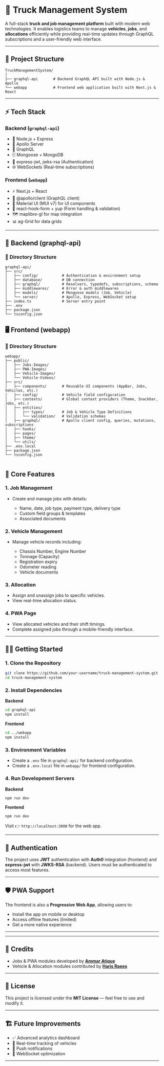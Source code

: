 # 🚚 Truck Management System
 
A full-stack **truck and job management platform** built with modern web technologies.
It enables logistics teams to manage **vehicles**, **jobs**, and **allocations** efficiently while providing real-time updates through GraphQL subscriptions and a user-friendly web interface.
 
---
 
## 📂 Project Structure
 
```
TruckManagementSystem/
│
├── graphql-api       # Backend GraphQL API built with Node.js & Apollo
└── webapp            # Frontend web application built with Next.js & React
```
 
---
 
## ⚡ Tech Stack
 
### **Backend** (`graphql-api`)
 
- 🚀 Node.js + Express
- 🧭 Apollo Server
- 🧬 GraphQL
- 🗄️ Mongoose + MongoDB
- 🔐 express-jwt, jwks-rsa (Authentication)
- 🌐 WebSockets (Real-time subscriptions)
 
### **Frontend** (`webapp`)
 
- ⚡ Next.js + React
- 🧭 @apollo/client (GraphQL client)
- 🧰 Material UI (MUI v7) for UI components
- 🧭 react-hook-form + yup (Form handling & validation)
- 🗺️ maplibre-gl for map integration
- 📊 ag-Grid for data grids
 
---
 
## 🧱 Backend (graphql-api)
 
### 📁 Directory Structure
 
```
graphql-api/
├── src/
│   ├── config/           # Authentication & environment setup
│   ├── database/         # DB connection
│   ├── graphql/          # Resolvers, typedefs, subscriptions, schema
│   ├── middlewares/      # Error & auth middlewares
│   ├── models/           # Mongoose models (Job, Vehicle)
│   └── server/           # Apollo, Express, WebSocket setup
├── index.ts              # Server entry point
├── .env
├── package.json
└── tsconfig.json
```
 
## 🖥️ Frontend (webapp)
 
### 📁 Directory Structure
 
```
webapp/
├── public/
│   ├── Jobs-Images/
│   ├── PWA-Images/
│   ├── Vehicle-Images/
│   └── Vehicle-Videos/
├── src/
│   ├── components/       # Reusable UI components (AppBar, Jobs, Vehicles, etc.)
│   ├── config/           # Vehicle field configuration
│   ├── contexts/         # Global context providers (Theme, Snackbar, Jobs, etc.)
│   ├── entities/
│   │   ├── types/        # Job & Vehicle Type Definitions
│   │   └── validation/   # Validation schemas
│   ├── graphql/          # Apollo client config, queries, mutations, subscriptions
│   ├── hooks/
│   ├── pages/
│   ├── theme/
│   └── utils/
├── .env.local
├── package.json
└── tsconfig.json
 
```
 
## 🚛 Core Features
 
### 1. **Job Management**
 
- Create and manage jobs with details:
 
  - Name, date, job type, payment type, delivery type
  - Custom field groups & templates
  - Associated documents
 
### 2. **Vehicle Management**
 
- Manage vehicle records including:
 
  - Chassis Number, Engine Number
  - Tonnage (Capacity)
  - Registration expiry
  - Odometer reading
  - Vehicle documents
 
### 3. **Allocation**
 
- Assign and unassign jobs to specific vehicles.
- View real-time allocation status.
 
### 4. **PWA Page**
 
- View allocated vehicles and their shift timings.
- Complete assigned jobs through a mobile-friendly interface.
 
---
 
## 🧑‍💻 Getting Started
 
### 1. **Clone the Repository**
 
```bash
git clone https://github.com/your-username/truck-management-system.git
cd truck-management-system
```
 
### 2. **Install Dependencies**
 
**Backend**
 
```bash
cd graphql-api
npm install
```
 
**Frontend**
 
```bash
cd ../webapp
npm install
```
 
### 3. **Environment Variables**
 
- Create a `.env` file in `graphql-api/` for backend configuration.
- Create a `.env.local` file in `webapp/` for frontend configuration.
 
### 4. **Run Development Servers**
 
**Backend**
 
```bash
npm run dev
```
 
**Frontend**
 
```bash
npm run dev
```
 
Visit 👉 `http://localhost:3000` for the web app.
 
---
 
## 🧭 Authentication
 
The project uses **JWT** authentication with **Auth0** integration (frontend) and **express-jwt** with **JWKS-RSA** (backend).
Users must be authenticated to access most features.
 
---
 
## 🛡️ PWA Support
 
The frontend is also a **Progressive Web App**, allowing users to:
 
- Install the app on mobile or desktop
- Access offline features (limited)
- Get a more native experience
 
---
 
---
 
## 🙌 Credits
 
- Jobs & PWA modules developed by **[Ammar Atique](https://github.com/MuhammadAmmarAtique)**
- Vehicle & Allocation modules contributed by **[Haris Raees](https://github.com/harrisrais)**
 
---
 
## 📜 License
 
This project is licensed under the **MIT License** — feel free to use and modify it.
 
---
 
## 🏗️ Future Improvements
 
- ✅ Advanced analytics dashboard
- 🚦 Real-time tracking of vehicles
- 📲 Push notifications
- 📡 WebSocket optimization
 
---
